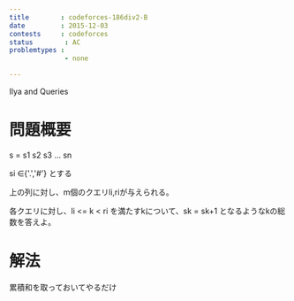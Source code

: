 ```yaml
---
title        : codeforces-186div2-B
date         : 2015-12-03
contests     : codeforces
status        : AC
problemtypes :
              - none

---
```


Ilya and Queries

<!--more-->

# 問題概要

s = s1 s2 s3 ... sn

si ∈{'.','#'} とする

上の列に対し、m個のクエリli,riが与えられる。

各クエリに対し、li <= k < ri を満たすkについて、sk = sk+1 となるようなkの総数を答えよ。


# 解法

累積和を取っておいてやるだけ
